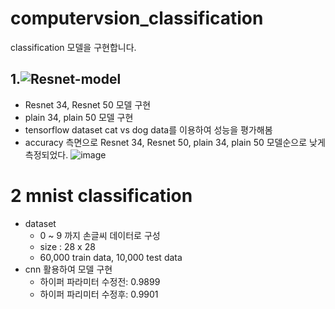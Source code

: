 # computervsion_classification
classification 모델을 구현합니다.

## 1.![Resnet-model](https://github.com/minigoom/computervsion_classification/blob/main/Resnet%20model.ipynb)
- Resnet 34, Resnet 50 모델 구현
- plain 34, plain 50 모델 구현
- tensorflow dataset cat vs dog data를 이용하여 성능을 평가해봄
- accuracy 측면으로 Resnet 34, Resnet 50, plain 34, plain 50 모델순으로 낮게 측정되었다.
![image](https://user-images.githubusercontent.com/97006756/159713492-2aa62954-45c0-4111-92cb-dae232dd6bb3.png)

# 2 mnist classification
- dataset 
  - 0 ~ 9 까지 손글씨 데이터로 구성
  - size : 28 x 28
  - 60,000 train data, 10,000 test data
- cnn 활용하여 모델 구현
  - 하이퍼 파라미터 수정전: 0.9899
  - 하이퍼 파리미터 수정후: 0.9901


